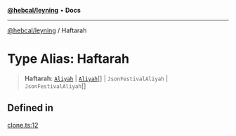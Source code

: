 [**@hebcal/leyning**](../README.md) • **Docs**

***

[@hebcal/leyning](../globals.md) / Haftarah

# Type Alias: Haftarah

> **Haftarah**: [`Aliyah`](Aliyah.md) \| [`Aliyah`](Aliyah.md)[] \| `JsonFestivalAliyah` \| `JsonFestivalAliyah`[]

## Defined in

[clone.ts:12](https://github.com/hebcal/hebcal-leyning/blob/686daf91ca80e1487976aba775587a09727384c4/src/clone.ts#L12)
